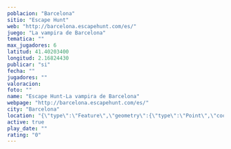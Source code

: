 ```yaml
---
poblacion: "Barcelona"
sitio: "Escape Hunt"
web: "http://barcelona.escapehunt.com/es/"
juego: "La vampira de Barcelona"
tematica: ""
max_jugadores: 6
latitud: 41.40203400
longitud: 2.16824430
publicar: "si"
fecha: ""
jugadores: ""
valoracion: 
foto: ""
name: "Escape Hunt-La vampira de Barcelona"
webpage: "http://barcelona.escapehunt.com/es/"
city: "Barcelona"
location: "{\"type\":\"Feature\",\"geometry\":{\"type\":\"Point\",\"coordinates\":[41.402034,2.1682443]}}"
active: true
play_date: ""
rating: "0"
---
```


